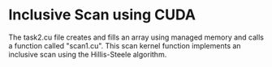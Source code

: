 # Inclusive Scan using CUDA

The task2.cu file creates and fills an array using managed memory and calls a function called "scan1.cu". This scan kernel function implements an inclusive scan using the 
Hillis-Steele algorithm.

